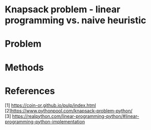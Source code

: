 # Knapsack problem - linear programming vs. naive heuristic

# Problem

# Methods

# References

\[1\] https://coin-or.github.io/pulp/index.html  
\[2\]https://www.pythonpool.com/knapsack-problem-python/  
\[3\] https://realpython.com/linear-programming-python/#linear-programming-python-implementation  
